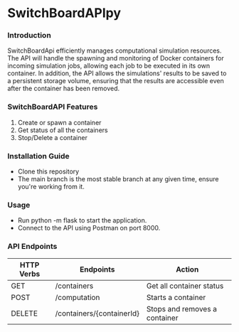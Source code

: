 # SwitchBoardAPIpy

### Introduction
SwitchBoardApi efficiently manages computational simulation resources. The API will handle the spawning and monitoring of Docker containers for incoming simulation jobs, allowing each job to be executed in its own container. In addition, the API allows the simulations' results to be saved to a persistent storage volume, ensuring that the results are accessible even after the container has been removed.

### SwitchBoardAPI Features
1. Create or spawn a container
2. Get status of all the containers
3. Stop/Delete a container

### Installation Guide
* Clone this repository
* The main branch is the most stable branch at any given time, ensure you're working from it.

### Usage
* Run python -m flask to start the application.
* Connect to the API using Postman on port 8000.

### API Endpoints
| HTTP Verbs | Endpoints | Action |
| --- | --- | --- |
| GET | /containers | Get all container status |
| POST | /computation | Starts a container |
| DELETE | /containers/{containerId} | Stops and removes a container |
